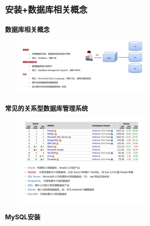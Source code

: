 # 安装+数据库相关概念

## 数据库相关概念

<figure><img src="../.gitbook/assets/Screen Shot 2022-11-13 at 12.24.28 AM.png" alt=""><figcaption></figcaption></figure>

## 常见的关系型数据库管理系统

<figure><img src="../.gitbook/assets/Screen Shot 2022-11-13 at 12.25.26 AM.png" alt=""><figcaption></figcaption></figure>

## MySQL安装

